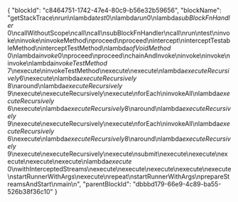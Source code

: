 {
"blockId": "c8464751-1742-47e4-80c9-b56e32b59656",
"blockName": "getStackTrace\nrun\nlambda$test$0\nlambda$run$0\nlambda$subBlockFnHandler$
0\ncallWithoutScope\ncall\ncall\nsubBlockFnHandler\ncall\nrun\ntest\ninvoke\ninvoke\ninvokeMethod\nproceed\nproceed\nintercept\ninterceptTestableMethod\ninterceptTestMethod\nlambda$ofVoidMethod$
0\nlambda$invoke$0\nproceed\nproceed\nchainAndInvoke\ninvoke\ninvoke\ninvoke\nlambda$invokeTestMethod$
7\nexecute\ninvokeTestMethod\nexecute\nexecute\nlambda$executeRecursively$6\nexecute\nlambda$executeRecursively$
8\naround\nlambda$executeRecursively$
9\nexecute\nexecuteRecursively\nexecute\nforEach\ninvokeAll\nlambda$executeRecursively$
6\nexecute\nlambda$executeRecursively$8\naround\nlambda$executeRecursively$
9\nexecute\nexecuteRecursively\nexecute\nforEach\ninvokeAll\nlambda$executeRecursively$
6\nexecute\nlambda$executeRecursively$8\naround\nlambda$executeRecursively$
9\nexecute\nexecuteRecursively\nexecute\nsubmit\nexecute\nexecute\nexecute\nexecute\nexecute\nlambda$execute$
0\nwithInterceptedStreams\nexecute\nexecute\nexecute\nexecute\nexecute\nstartRunnerWithArgs\nexecute\nrepeat\nstartRunnerWithArgs\nprepareStreamsAndStart\nmain\n",
"parentBlockId": "dbbbd179-66e9-4c89-ba55-526b38f36c10"
}